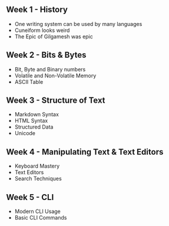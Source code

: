 ## Week 1 - History
- One writing system can be used by many languages
- Cuneiform looks weird
- The Epic of Gilgamesh was epic
## Week 2 - Bits & Bytes
- Bit, Byte and Binary numbers
- Volatile and Non-Volatile Memory
- ASCII Table
## Week 3 - Structure of Text
- Markdown Syntax
- HTML Syntax
- Structured Data
- Unicode
## Week 4 - Manipulating Text & Text Editors
- Keyboard Mastery
- Text Editors
- Search Techniques
## Week 5 - CLI
- Modern CLI Usage
- Basic CLI Commands
